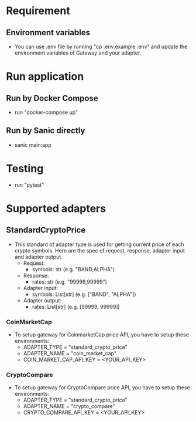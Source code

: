 # Requirement

## Environment variables

- You can use .env file by running "cp .env.example .env" and update the environment variables of Gateway and your adapter.

# Run application

## Run by Docker Compose

- run "docker-compose up"

## Run by Sanic directly

- sanic main:app

# Testing

- run "pytest"

# Supported adapters

## StandardCryptoPrice

- This standard of adapter type is used for getting current price of each crypto symbols. Here are the spec of request, response, adapter input and adapter output.
  - Request:
    - symbols: str (e.g. "BAND,ALPHA")
  - Response:
    - rates: str (e.g. "99999,99999")
  - Adapter input:
    - symbols: List[str] (e.g. ["BAND", "ALPHA"])
  - Adapter output:
    - rates: List[str] (e.g. [99999, 99999])

### CoinMarketCap

- To setup gateway for CoinmarketCap price API, you have to setup these environments:
  - ADAPTER_TYPE = "standard_crypto_price"
  - ADAPTER_NAME = "coin_market_cap"
  - COIN_MARKET_CAP_API_KEY = <YOUR_API_KEY>

### CryptoCompare

- To setup gateway for CryptoCompare price API, you have to setup these environments:
  - ADAPTER_TYPE = "standard_crypto_price"
  - ADAPTER_NAME = "crypto_compare"
  - CRYPTO_COMPARE_API_KEY = <YOUR_API_KEY>
